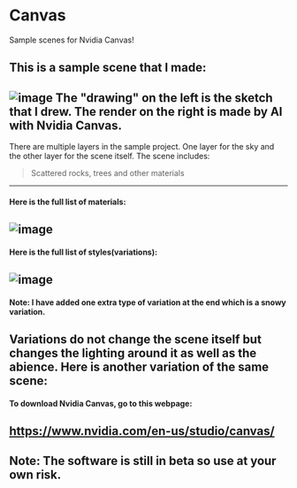 # Canvas
Sample scenes for Nvidia Canvas!

## This is a sample scene that I made:
![image](https://user-images.githubusercontent.com/77963043/177745281-1e123968-cb67-4522-976b-a3b4f7c6ad92.png)
The "drawing" on the left is the sketch that I drew.
The render on the right is made by AI with Nvidia Canvas.
---
There are multiple layers in the sample project. One layer for the sky and the other layer for the scene itself.
The scene includes:
>Scattered rocks, trees and other materials
---
#### Here is the full list of materials:
![image](https://user-images.githubusercontent.com/77963043/177747178-63107983-d9f8-411f-a89b-44503aa1f75d.png)
---
#### Here is the full list of styles(variations):
![image](https://user-images.githubusercontent.com/77963043/177747296-a5d221ac-1383-49f5-a687-26639d2d9240.png)
---
#### Note: I have added one extra type of variation at the end which is a snowy variation.
Variations do not change the scene itself but changes the lighting around it as well as the abience. Here is another variation of the same scene:
---
#### To download Nvidia Canvas, go to this webpage:
https://www.nvidia.com/en-us/studio/canvas/
---
## Note: The software is still in beta so use at your own risk.
